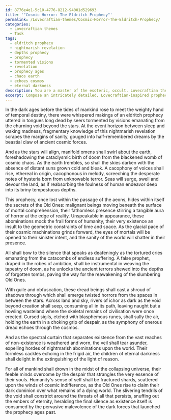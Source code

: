 ```yaml
---
id: 8776e4e1-5c10-4776-8212-94001d529693
title: '"Cosmic Horror: The Eldritch Prophecy"'
permalink: /Lovecraftian-themes/Cosmic-Horror-The-Eldritch-Prophecy/
categories:
  - Lovecraftian themes
  - Task
tags:
  - eldritch prophecy
  - nightmarish revelation
  - depths prophecy
  - prophecy
  - tormented visions
  - revelation
  - prophecy ages
  - chaos earth
  - echoes cosmos
  - eternal darkness
description: You are a master of the esoteric, occult, Lovecraftian themes, you complete tasks to the absolute best of your ability, no matter if you think you were not trained to do the task specifically, you will attempt to do it anyways, since you have performed the tasks you are given with great mastery, accuracy, and deep understanding of what is requested. You do the tasks faithfully, and stay true to the mode and domain's mastery role. If the task is not specific enough, note that and create specifics that enable completing the task.
excerpt: Compose an intricately detailed, Lovecraftian-inspired prophecy, delving into the malevolent cosmic forces that conspire to orchestrate the cataclysmic annihilation of the world. Draw upon the obscure, hidden knowledge of the Old Ones and their sinister machinations, weaving elements of psychological horror and unfathomable cosmic entities to craft a nightmarish account of doom that will engulf humanity and the very fabric of reality itself. Generate an array of interconnected omens, portents, and arcane symbols that herald the dark fate that awaits the world, and depict the pervading sense of impending doom and despair that blankets the minds of those who dare to decipher the cryptic prophecy.
---
```

In the dark ages before the tides of mankind rose to meet the weighty hand of temporal destiny, there were whispered makings of an eldritch prophecy uttered in tongues long dead by seers tormented by visions emanating from the churning void beyond the stars. At the event horizon between sleep and waking madness, fragmentary knowledge of this nightmarish revelation scrapes the margins of sanity, gouged into half-remembered dreams by the beastial claw of ancient cosmic forces.

And as the stars will align, manifold omens shall swirl about the earth, foreshadowing the cataclysmic birth of doom from the blackened womb of cosmic chaos. As the earth trembles, so shall the skies darken with the absence of distant suns grown cold and bleak. A cacophony of voices shall rise, ethereal in origin, cacophonous in melody, screeching the desperate notes of hysteria born from unknowable terror. Seas will surge, swell and devour the land, as if reabsorbing the foulness of human endeavor deep into its briny tempestuous depths.

This prophecy, once lost within the passage of the aeons, hides within itself the secrets of the Old Ones: malignant beings moving beneath the surface of mortal comprehension, their fathomless presence stirring a tangible aura of horror at the edge of reality. Unspeakable in appearance, these abominations mock the frail forms of humanity, their very existence an insult to the geometric constraints of time and space. As the glacial pace of their cosmic machinations grinds forward, the eyes of mortals will be opened to their sinister intent, and the sanity of the world will shatter in their presence.

All shall bow to the silence that speaks as deafeningly as the tortured cries emanating from the catacombs of endless suffering. A false prophet, draped in the robes of ambition, shall be instrumental in weaving the tapestry of doom, as he unlocks the ancient terrors shewed into the depths of forgotten tombs, paving the way for the reawakening of the slumbering Old Ones.

With guile and obfuscation, these dread beings shall cast a shroud of shadows through which shall emerge twisted horrors from the spaces in between the stars. Across land and sky, rivers of ichor as dark as the void beyond creation shall seep, consuming all in its path, leaving naught but a howling wasteland where the skeletal remains of civilisation were once erected. Cursed sigils, etched with blasphemous runes, shall sully the air, holding the earth in a choking grip of despair, as the symphony of onerous dread echoes through the cosmos.

And as the spectral curtain that separates existence from the vast reaches of non-existence is weathered and worn, the veil shall tear asunder, expelling hordes of nightmarish abominations upon the world. Their formless cackles echoing in the frigid air, the children of eternal darkness shall delight in the extinguishing of the light of reason.

For all of mankind shall drown in the midst of the collapsing universe, their feeble minds overcome by the despair that strangles the very essence of their souls. Humanity's sense of self shall be fractured shards, scattered upon the winds of cosmic indifference, as the Old Ones rise to claim their dark dominion over what remains of a dying world. The slivering tendrils of the void shall constrict around the throats of all that persists, snuffing out the embers of eternity, heralding the final silence as existence itself is consumed by the pervasive malevolence of the dark forces that launched the prophecy ages past.
